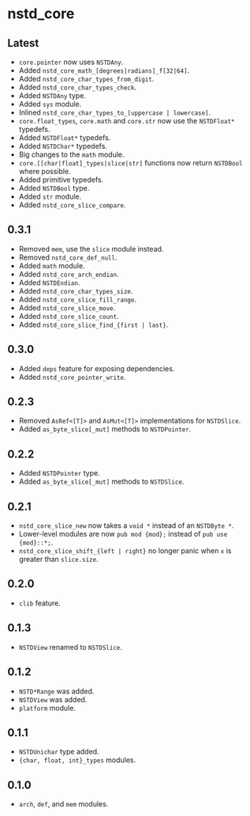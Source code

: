 # nstd_core
## Latest
- `core.pointer` now uses `NSTDAny`.
- Added `nstd_core_math_[degrees|radians]_f[32|64]`.
- Added `nstd_core_char_types_from_digit`.
- Added `nstd_core_char_types_check`.
- Added `NSTDAny` type.
- Added `sys` module.
- Inlined `nstd_core_char_types_to_[uppercase | lowercase]`.
- `core.float_types`, `core.math` and `core.str` now use the `NSTDFloat*` typedefs.
- Added `NSTDFloat*` typedefs.
- Added `NSTDChar*` typedefs.
- Big changes to the `math` module.
- `core.[[char|float]_types|slice|str]` functions now return `NSTDBool` where possible.
- Added primitive typedefs.
- Added `NSTDBool` type.
- Added `str` module.
- Added `nstd_core_slice_compare`.
## 0.3.1
- Removed `mem`, use the `slice` module instead.
- Removed `nstd_core_def_null`.
- Added `math` module.
- Added `nstd_core_arch_endian`.
- Added `NSTDEndian`.
- Added `nstd_core_char_types_size`.
- Added `nstd_core_slice_fill_range`.
- Added `nstd_core_slice_move`.
- Added `nstd_core_slice_count`.
- Added `nstd_core_slice_find_{first | last}`.
## 0.3.0
- Added `deps` feature for exposing dependencies.
- Added `nstd_core_pointer_write`.
## 0.2.3
- Removed `AsRef<[T]>` and `AsMut<[T]>` implementations for `NSTDSlice`.
- Added `as_byte_slice[_mut]` methods to `NSTDPointer`.
## 0.2.2
- Added `NSTDPointer` type.
- Added `as_byte_slice[_mut]` methods to `NSTDSlice`.
## 0.2.1
- `nstd_core_slice_new` now takes a `void *` instead of an `NSTDByte *`.
- Lower-level modules are now `pub mod {mod};` instead of `pub use {mod}::*;`.
- `nstd_core_slice_shift_{left | right}` no longer panic when `x` is greater than `slice.size`.
## 0.2.0
- `clib` feature.
## 0.1.3
- `NSTDView` renamed to `NSTDSlice`.
## 0.1.2
- `NSTD*Range` was added.
- `NSTDView` was added.
- `platform` module.
## 0.1.1
- `NSTDUnichar` type added.
- `{char, float, int}_types` modules.
## 0.1.0
- `arch`, `def`, and `mem` modules.
